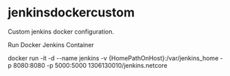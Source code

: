 # jenkinsdockercustom
Custom jenkins docker configuration.

Run Docker Jenkins Container

docker run -it -d --name jenkins -v {HomePathOnHost}:/var/jenkins_home  -p 8080:8080 -p 5000:5000 1306130010/jenkins.netcore

